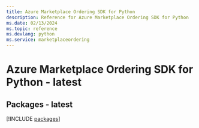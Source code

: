 ```yaml
---
title: Azure Marketplace Ordering SDK for Python
description: Reference for Azure Marketplace Ordering SDK for Python
ms.date: 02/13/2024
ms.topic: reference
ms.devlang: python
ms.service: marketplaceordering
---
```

# Azure Marketplace Ordering SDK for Python - latest
## Packages - latest
[!INCLUDE [packages](marketplace-ordering-index.md)]